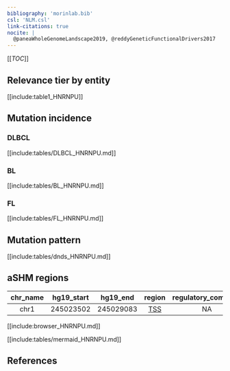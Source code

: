```yaml
---
bibliography: 'morinlab.bib'
csl: 'NLM.csl'
link-citations: true
nocite: |
  @paneaWholeGenomeLandscape2019, @reddyGeneticFunctionalDrivers2017
---
```


[[_TOC_]]



## Relevance tier by entity

[[include:table1_HNRNPU]]

## Mutation incidence

### DLBCL
[[include:tables/DLBCL_HNRNPU.md]]

### BL
[[include:tables/BL_HNRNPU.md]]

### FL
[[include:tables/FL_HNRNPU.md]]

## Mutation pattern

[[include:tables/dnds_HNRNPU.md]]

## aSHM regions

|chr_name|hg19_start|hg19_end |region                                                                                     |regulatory_comment|
|:--------:|:----------:|:---------:|:-------------------------------------------------------------------------------------------:|:------------------:|
|chr1    |245023502 |245029083|[TSS](https://genome.ucsc.edu/s/rdmorin/GAMBL%20hg19?position=chr1%3A245023502%2D245029083)|NA                |

[[include:browser_HNRNPU.md]]

[[include:tables/mermaid_HNRNPU.md]]

## References

<!-- ORIGIN: reddyGeneticFunctionalDrivers2017 -->
<!-- DLBCL: reddyGeneticFunctionalDrivers2017 -->
<!-- BL: paneaWholeGenomeLandscape2019 -->

